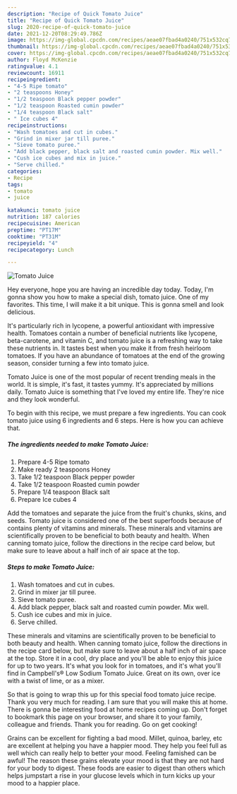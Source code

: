 ```yaml
---
description: "Recipe of Quick Tomato Juice"
title: "Recipe of Quick Tomato Juice"
slug: 2020-recipe-of-quick-tomato-juice
date: 2021-12-20T08:29:49.786Z
image: https://img-global.cpcdn.com/recipes/aeae07fbad4a0240/751x532cq70/tomato-juice-recipe-main-photo.jpg
thumbnail: https://img-global.cpcdn.com/recipes/aeae07fbad4a0240/751x532cq70/tomato-juice-recipe-main-photo.jpg
cover: https://img-global.cpcdn.com/recipes/aeae07fbad4a0240/751x532cq70/tomato-juice-recipe-main-photo.jpg
author: Floyd McKenzie
ratingvalue: 4.1
reviewcount: 16911
recipeingredient:
- "4-5 Ripe tomato"
- "2 teaspoons Honey"
- "1/2 teaspoon Black pepper powder"
- "1/2 teaspoon Roasted cumin powder"
- "1/4 teaspoon Black salt"
- " Ice cubes 4"
recipeinstructions:
- "Wash tomatoes and cut in cubes."
- "Grind in mixer jar till puree."
- "Sieve tomato puree."
- "Add black pepper, black salt and roasted cumin powder. Mix well."
- "Cush ice cubes and mix in juice."
- "Serve chilled."
categories:
- Recipe
tags:
- tomato
- juice

katakunci: tomato juice 
nutrition: 187 calories
recipecuisine: American
preptime: "PT17M"
cooktime: "PT31M"
recipeyield: "4"
recipecategory: Lunch

---
```



![Tomato Juice](https://img-global.cpcdn.com/recipes/aeae07fbad4a0240/751x532cq70/tomato-juice-recipe-main-photo.jpg)

Hey everyone, hope you are having an incredible day today. Today, I'm gonna show you how to make a special dish, tomato juice. One of my favorites. This time, I will make it a bit unique. This is gonna smell and look delicious.

It&#39;s particularly rich in lycopene, a powerful antioxidant with impressive health. Tomatoes contain a number of beneficial nutrients like lycopene, beta-carotene, and vitamin C, and tomato juice is a refreshing way to take these nutrients in. It tastes best when you make it from fresh heirloom tomatoes. If you have an abundance of tomatoes at the end of the growing season, consider turning a few into tomato juice.

Tomato Juice is one of the most popular of recent trending meals in the world. It is simple, it's fast, it tastes yummy. It's appreciated by millions daily. Tomato Juice is something that I've loved my entire life. They're nice and they look wonderful.


To begin with this recipe, we must prepare a few ingredients. You can cook tomato juice using 6 ingredients and 6 steps. Here is how you can achieve that.

<!--inarticleads1-->

##### The ingredients needed to make Tomato Juice:

1. Prepare 4-5 Ripe tomato
1. Make ready 2 teaspoons Honey
1. Take 1/2 teaspoon Black pepper powder
1. Take 1/2 teaspoon Roasted cumin powder
1. Prepare 1/4 teaspoon Black salt
1. Prepare  Ice cubes 4


Add the tomatoes and separate the juice from the fruit&#39;s chunks, skins, and seeds. Tomato juice is considered one of the best superfoods because of contains plenty of vitamins and minerals. These minerals and vitamins are scientifically proven to be beneficial to both beauty and health. When canning tomato juice, follow the directions in the recipe card below, but make sure to leave about a half inch of air space at the top. 

<!--inarticleads2-->

##### Steps to make Tomato Juice:

1. Wash tomatoes and cut in cubes.
1. Grind in mixer jar till puree.
1. Sieve tomato puree.
1. Add black pepper, black salt and roasted cumin powder. Mix well.
1. Cush ice cubes and mix in juice.
1. Serve chilled.


These minerals and vitamins are scientifically proven to be beneficial to both beauty and health. When canning tomato juice, follow the directions in the recipe card below, but make sure to leave about a half inch of air space at the top. Store it in a cool, dry place and you&#39;ll be able to enjoy this juice for up to two years. It&#39;s what you look for in tomatoes, and it&#39;s what you&#39;ll find in Campbell&#39;s® Low Sodium Tomato Juice. Great on its own, over ice with a twist of lime, or as a mixer. 

So that is going to wrap this up for this special food tomato juice recipe. Thank you very much for reading. I am sure that you will make this at home. There is gonna be interesting food at home recipes coming up. Don't forget to bookmark this page on your browser, and share it to your family, colleague and friends. Thank you for reading. Go on get cooking!

Grains can be excellent for fighting a bad mood. Millet, quinoa, barley, etc are excellent at helping you have a happier mood. They help you feel full as well which can really help to better your mood. Feeling famished can be awful! The reason these grains elevate your mood is that they are not hard for your body to digest. These foods are easier to digest than others which helps jumpstart a rise in your glucose levels which in turn kicks up your mood to a happier place.
